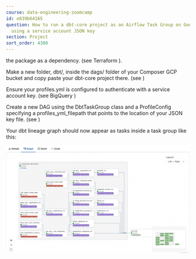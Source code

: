 ```yaml
---
course: data-engineering-zoomcamp
id: e839b64165
question: How to run a dbt-core project as an Airflow Task Group on Google Cloud Composer
  using a service account JSON key
section: Project
sort_order: 4300
---
```


the  package as a dependency. (see Terraform ).

Make a new folder, dbt/, inside the dags/ folder of your Composer GCP bucket and copy paste your dbt-core project there. (see )

Ensure your profiles.yml is configured to authenticate with a service account key. (see BigQuery )

Create a new DAG using the DbtTaskGroup class and a ProfileConfig specifying a profiles_yml_filepath that points to the location of your JSON key file. (see )

Your dbt lineage graph should now appear as tasks inside a task group like this:

![Image](images/data-engineering-zoomcamp/image_bd4861e1.png)

